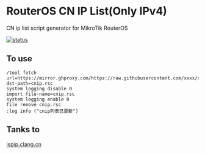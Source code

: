 # RouterOS CN IP List(Only IPv4)

CN ip list script generator for MikroTik RouterOS

[![status](https://img.shields.io/github/workflow/status/RookieZoe/routeros-cnip-cidr/cnip-cidr-gen?color=34d058&label=cnip-cidr-gen&logo=github&logoColor=fff)](https://github.com/RookieZoe/routeros-cnip-cidr/actions/workflows/cnip-cidr-gen.yml)

## To use

```Ros Script
/tool fetch url=https://mirror.ghproxy.com/https://raw.githubusercontent.com/xxxx/xxx.rsc dst-path=cnip.rsc
system logging disable 0
import file-name=cnip.rsc
system logging enable 0
file remove cnip.rsc
:log info ("cnip列表已更新")
```

## Tanks to

[ispip.clang.cn](https://ispip.clang.cn/)
